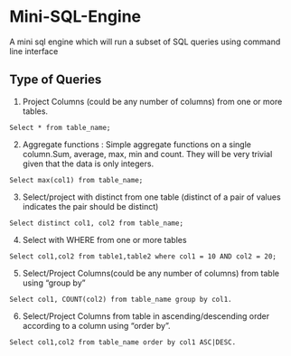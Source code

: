 # Mini-SQL-Engine
A mini sql engine which will run a subset of SQL queries using command line interface

## Type of Queries

1. Project Columns (could be any number of columns) from one or more tables.

`Select * from table_name;`

2. Aggregate functions : Simple aggregate functions on a single column.Sum, average, max, min and count. They will be very trivial given that the data is only integers.

`Select max(col1) from table_name;`

3. Select/project with distinct from one table (distinct of a pair of values indicates the pair should be distinct)

`Select distinct col1, col2 from table_name;`

4. Select with WHERE from one or more tables 

`Select col1,col2 from table1,table2 where col1 = 10 AND col2 = 20;`

5. Select/Project Columns(could be any number of columns) from table using “group by”

`Select col1, COUNT(col2) from table_name group by col1.`

6. Select/Project Columns from table in ascending/descending order according to a column using “order by”.

`Select col1,col2 from table_name order by col1 ASC|DESC.`
